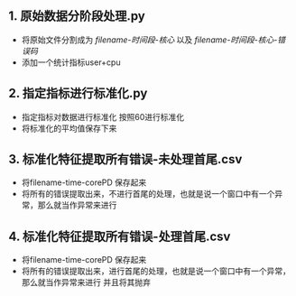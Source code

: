 ## 1. 原始数据分阶段处理.py

- 将原始文件分割成为 *filename-时间段-核心* 以及 *filename-时间段-核心-错误码*
-  添加一个统计指标user+cpu

## 2. 指定指标进行标准化.py

- 指定指标对数据进行标准化 按照60进行标准化
- 将标准化的平均值保存下来

## 3. 标准化特征提取所有错误-未处理首尾.csv 
- 将filename-time-corePD 保存起来
- 将所有的错误提取出来，不进行首尾的处理，也就是说一个窗口中有一个异常，那么就当作异常来进行


## 4. 标准化特征提取所有错误-处理首尾.csv
- 将filename-time-corePD 保存起来
- 将所有的错误提取出来，进行首尾的处理，也就是说一个窗口中有一个异常，那么就当作异常来进行 并且将其抛弃
